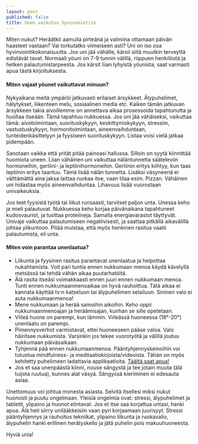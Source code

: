 ```yaml
---
layout: post
published: false
title: Unen vaikutus hyvinvointiin
---
```



Miten nukut? Heräätkö aamulla pirteänä ja valmiina ottamaan päivän haasteet vastaan? Vai torkutatko viimeiseen asti? 
Uni on iso osa hyvinvointikokonaisuutta. Jos uni jää vähälle, kärsii siitä muutkin terveyttä edistävät tavat. 
Normaali yöuni on 7-9 tunnin välillä, riippuen henkilöstä ja hetken palautumistarpeesta. Jos kärsit liian lyhyistä yöunista,
saat varmasti apua tästä kirjoituksesta.

#### Miten vajaat yöunet vaikuttavat minuun?

Nykyaikana meitä ympäröi jatkuvasti erilaiset ärsykkeet. Älypuhelimet, hälytykset, liikenteen melu, sosiaalinen media etc. 
Kaiken tämän jatkuvan ärsykkeen takia aivoillemme on annettava aikaa prosessoida tapahtunutta ja huoltaa itseään.
Tämä tapahtuu nukkuessa.  Jos uni jää vähäiseksi, vaikuttaa tämä: aivotoimintaan, suorituskykyyn, keskittymiskykyyn,
stressiin, vastustuskykyyn, hormonitoimintaan, aineenvaihduntaan, tunteidenkäsittelyyn ja fyysiseen suorituskykyyn. 
Listaa voisi vielä jatkaa pidempään.

 Sanotaan vaikka että yrität pitää painoasi hallussa. Silloin on syytä kiinnittää huomiota uneen. 
 Liian vähäinen uni vaikuttaa näläntunnetta sääteleviin hormoneihin, gerliini- ja leptiinihormoneihin. 
 Gerliinin eritys kiihtyy, kun taas leptiinin eritys taantuu. Tämä lisää nälän tunnetta. Lisäksi väsyneenä ei välttämättä
 aina jaksa laittaa ruokaa itse, vaan tilaa esim. Pizzan. Vähäinen uni hidastaa myös aineenvaihduntaa. 
 Lihavuus lisää vuorostaan univaikeuksia. 

Jos teet fyysistä työtä tai liikut runsaasti, tarvitset paljon unta. Unessa keho ja mieli palautuvat.
Nukkuessa keho korjaa päivänaikana tapahtuneet kudosvauriot, ja tuottaa proteiineja. Samalla energiavarastot täyttyvät. 
Univaje vaikuttaa palautumiseen negatiivisesti, ja saattaa pitkällä aikavälillä johtaa ylikuntoon. 
Pitää muistaa, että myös henkinen rasitus vaatii palautumista, eli unta. 

#### Miten voin parantaa unenlaatua?

*	Liikunta ja fyysinen rasitus parantavat unenlaatua ja helpottaa nukahtamista. Voit pari tuntia ennen nukkumaan menoa käydä kävelyllä metsässä tai tehdä vähän aikaa puutarhatöitä.
*	Älä rasita itseäsi voimakkaasti ennen juuri ennen nukkumaan menoa. Tunti ennen nukkumaanmenoaikaa on hyvä rauhoittua. Tätä aikaa ei kannata käyttää tv:n katseluun tai älypuhelimen selailuun. Sininen valo ei auta nukkumaanmenoa! 
*	Mene nukkumaan ja herää samoihin aikoihin. Keho oppii nukkumaanmenoajan ja heräämisajan, kunhan se sille opetetaan. 
*	Viileä huone on parempi, kun lämmin. Viileässä huoneessa (18°-20°) unenlaatu on parempi.
*	Pimennysverhot varmistavat, ettei huoneeseen pääse valoa. Valo häiritsee nukkumista. Varsinkin jos tekee vuorotyötä ja välillä joutuu nukkumaan päiväsaikaan. 
*	Tyhjennä pää ennen nukkumaanmenoa. Pääntyhjennyskeinoihin voi tutustua mindfulness- ja meditaatiokirjoista/videoista. Tähän on myös kehitetty puhelimeen ladattavia applikaatioita. [Täältä saat apua!](http://www.mielenterveysseura.fi/fi/mielenterveys/harjoitukset)
*	Jos et saa unenpäästä kiinni, nouse sängystä ja tee jotain muuta (älä tuijota ruutua), kunnes alat väsyä. Sängyssä kieriminen ei edesauta asiaa.


Unettomuus voi johtua monesta asiasta. Selvitä itsellesi miksi nukut huonosti ja puutu ongelmaan. 
Yleisiä ongelmia ovat: stressi, älypuhelimet ja tabletit, ylipaino ja huonot elintavat. 
Jos et itse saa korjattua untasi, hanki apua. Älä heti siirry unilääkkeisiin vaan pyri korjaamaan juurisyyt.
Stressi  pääntyhjennys ja rauhoitus tekniikat, ylipaino  liikunta ja ruokavalio, älypuhelin  hanki erillinen herätyskello 
ja jätä puhelin pois makuuhuoneesta. 

Hyviä unia!
